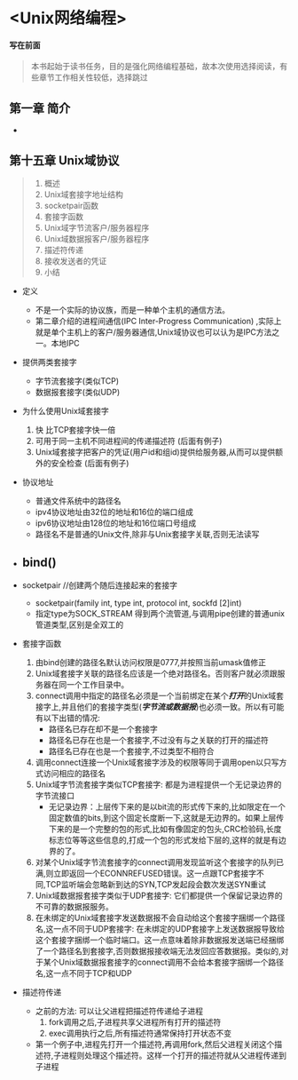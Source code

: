 # <Unix网络编程>

#### 写在前面
> 本书起始于读书任务，目的是强化网络编程基础，故本次使用选择阅读，有些章节工作相关性较低，选择跳过

## 第一章 简介
- 

## 第十五章 Unix域协议
> 1. 概述
> 2. Unix域套接字地址结构
> 3. socketpair函数
> 4. 套接字函数
> 5. Unix域字节流客户/服务器程序
> 6. Unix域数据报客户/服务器程序
> 7. 描述符传递
> 8. 接收发送者的凭证
> 9. 小结

- 定义
  - 不是一个实际的协议族，而是一种单个主机的通信方法。
  - 第二章介绍的进程间通信(IPC Inter-Progress Communication) ,实际上就是单个主机上的客户/服务器通信,Unix域协议也可以认为是IPC方法之一。本地IPC
- 提供两类套接字
  - 字节流套接字(类似TCP)
  - 数据报套接字(类似UDP)
- 为什么使用Unix域套接字
  1. 快 比TCP套接字快一倍
  2. 可用于同一主机不同进程间的传递描述符 (后面有例子)
  3. Unix域套接字把客户的凭证(用户id和组id)提供给服务器,从而可以提供额外的安全检查 (后面有例子)
- 协议地址
  - 普通文件系统中的路径名
  - ipv4协议地址由32位的地址和16位的端口组成
  - ipv6协议地址由128位的地址和16位端口号组成
  - 路径名不是普通的Unix文件,除非与Unix套接字关联,否则无法读写

- bind()
  - 

- socketpair //创建两个随后连接起来的套接字
  - socketpair(family int, type int, protocol int, sockfd [2]int)
  - 指定type为SOCK_STREAM 得到两个流管道,与调用pipe创建的普通unix管道类型,区别是全双工的

- 套接字函数
  1. 由bind创建的路径名默认访问权限是0777,并按照当前umask值修正
  2. Unix域套接字关联的路径名应该是一个绝对路径名。否则客户就必须跟服务器在同一个工作目录中。
  3. connect调用中指定的路径名必须是一个当前绑定在某个***打开***的Unix域套接字上,并且他们的套接字类型(***字节流或数据报***)也必须一致。所以有可能有以下出错的情况:
      - 路径名已存在却不是一个套接字
      - 路径名已存在也是一个套接字,不过没有与之关联的打开的描述符
      - 路径名已存在也是一个套接字,不过类型不相符合
  4. 调用connect连接一个Unix域套接字涉及的权限等同于调用open以只写方式访问相应的路径名
  5. Unix域字节流套接字类似TCP套接字: 都是为进程提供一个无记录边界的字节流接口
      - 无记录边界：上层传下来的是以bit流的形式传下来的,比如限定在一个固定数值的bits,到这个固定长度断一下,这就是无边界的。如果上层传下来的是一个完整的包的形式,比如有像固定的包头,CRC检验码,长度标志位等等这些信息的,打成一个包的形式发给下层的,这样的就是有边界的了。
  6. 对某个Unix域字节流套接字的connect调用发现监听这个套接字的队列已满,则立即返回一个ECONNREFUSED错误。这一点跟TCP套接字不同,TCP监听端会忽略新到达的SYN,TCP发起段会数次发送SYN重试
  7. Unix域数据报套接字类似于UDP套接字: 它们都提供一个保留记录边界的不可靠的数据报服务。
  8. 在未绑定的Unix域套接字发送数据报不会自动给这个套接字捆绑一个路径名,这一点不同于UDP套接字: 在未绑定的UDP套接字上发送数据报导致给这个套接字捆绑一个临时端口。这一点意味着除非数据报发送端已经捆绑了一个路径名到套接字,否则数据报接收端无法发回应答数据报。类似的,对于某个Unix域数据报套接字的connect调用不会给本套接字捆绑一个路径名,这一点不同于TCP和UDP


- 描述符传递
  - 之前的方法: 可以让父进程把描述符传递给子进程
    1. fork调用之后,子进程共享父进程所有打开的描述符
    2. exec调用执行之后,所有描述符通常保持打开状态不变
  - 第一个例子中,进程先打开一个描述符,再调用fork,然后父进程关闭这个描述符,子进程则处理这个描述符。这样一个打开的描述符就从父进程传递到子进程